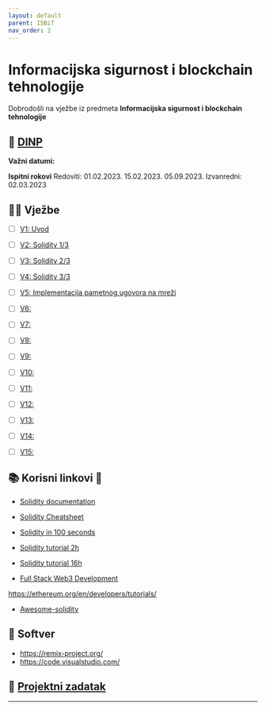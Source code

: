 ```yaml
---
layout: default
parent: ISBiT
nav_order: 2
---
```




# Informacijska sigurnost i blockchain tehnologije 


Dobrodošli na vježbe iz predmeta **Informacijska sigurnost i blockchain tehnologije**


## 📅 [DINP](https://www.inf.uniri.hr/images/nastava/izvedbeni/2022_2023/DS/1_godina/DINP_ISBT_2022_2023.pdf)


**Važni datumi:**


**Ispitni rokovi**
Redoviti:
01.02.2023.
15.02.2023.
05.09.2023.
Izvanredni:
02.03.2023


## 👨‍💻 Vježbe

- [ ] [V1: Uvod](./isbit-uvod)
- [ ] [V2: Solidity 1/3](./solidity)
- [ ] [V3: Solidity 2/3](./solidity)
- [ ] [V4: Solidity 3/3](./solidity)
- [ ] [V5: Implementacija pametnog ugovora na mreži ](./pametni-ugovori)
- [ ] [V6: ](./)
- [ ] [V7: ](./)
- [ ] [V8: ](./)
- [ ] [V9: ](./)
- [ ] [V10: ](./)
- [ ] [V11: ](./)
- [ ] [V12: ](./)
- [ ] [V13: ](./)
- [ ] [V14: ](./)
- [ ] [V15: ](./)


## 📚 Korisni linkovi 🔗 

- [Solidity documentation](https://docs.soliditylang.org/en/latest/)
- [Solidity Cheatsheet](https://docs.soliditylang.org/en/latest/cheatsheet.html)

- [Solidity in 100 seconds](https://www.youtube.com/watch?v=kdvVwGrV7ec)
- [Solidity tutorial 2h](https://www.youtube.com/watch?v=ipwxYa-F1uY&t=262s)
- [Solidity tutorial 16h](https://www.youtube.com/watch?v=M576WGiDBdQ&t=7843s)
- [Full Stack Web3 Development](https://www.youtube.com/watch?v=gyMwXuJrbJQ)

https://ethereum.org/en/developers/tutorials/

- [Awesome-solidity]( https://github.com/bkrem/awesome-solidity)


## 🧰 Softver

- https://remix-project.org/
- https://code.visualstudio.com/


## 🚀 [Projektni zadatak](./projektni-isbit)

---